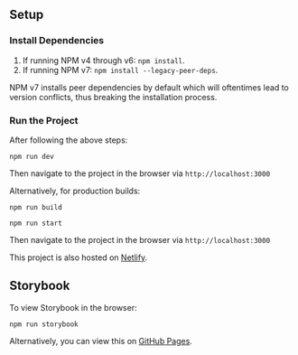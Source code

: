 ## Setup
### Install Dependencies
1. If running NPM v4 through v6: `npm install`.
2. If running NPM v7: `npm install --legacy-peer-deps`.

NPM v7 installs peer dependencies by default which will oftentimes
lead to version conflicts, thus breaking the installation process.

### Run the Project
After following the above steps:
````
npm run dev
````
Then navigate to the project in the browser via `http://localhost:3000`

Alternatively, for production builds:
````
npm run build
````
````
npm run start
````
Then navigate to the project in the browser via `http://localhost:3000`

This project is also hosted on [Netlify](https://ct-assessment.netlify.app).

## Storybook
To view Storybook in the browser:
````
npm run storybook
````

Alternatively, you can view this on [GitHub Pages](https://naxes.github.io/CT-Test/).
